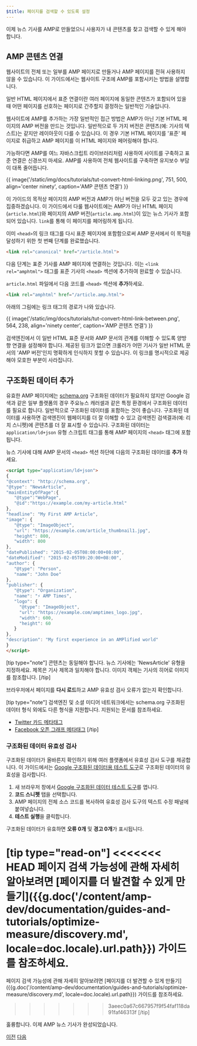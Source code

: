 ```yaml
---
$title: 페이지를 검색할 수 있도록 설정
---
```


이제 뉴스 기사를 AMP로 만들었으니 사용자가 내 콘텐츠를 찾고 검색할 수 있게 해야 합니다.

## AMP 콘텐츠 연결

웹사이트의 전체 또는 일부를 AMP 페이지로 만들거나 AMP 페이지를 전혀 사용하지 않을 수 있습니다.  이 가이드에서는 웹사이트 구조에 AMP를 포함시키는 방법을 설명합니다.

일반 HTML 페이지에서 표준 연결이란 여러 페이지에 동일한 콘텐츠가 포함되어 있을 때 어떤 페이지를 선호하는 페이지로 간주할지 결정하는 일반적인 기술입니다.

웹사이트에 AMP를 추가하는 가장 일반적인 접근 방법은 AMP가 아닌 기본 HTML 페이지의 AMP 버전을 만드는 것입니다.  일반적으로 두 가지 버전은 콘텐츠(예: 기사의 텍스트)는 같지만 레이아웃이 다를 수 있습니다.  이 경우 기본 HTML 페이지를 '표준' 페이지로 취급하고 AMP 페이지를 이 HTML 페이지와 페어링해야 합니다.

가능하다면 AMP를 여느 자바스크립트 라이브러리처럼 사용하여 사이트를 구축하고 표준 연결은 신경쓰지 마세요.  AMP를 사용하여 전체 웹사이트를 구축하면 유지보수 부담이 대폭 줄어듭니다.

{{ image('/static/img/docs/tutorials/tut-convert-html-linking.png', 751, 500, align='center ninety', caption='AMP 콘텐츠 연결') }}

이 가이드의 목적상 페이지의 AMP 버전과 AMP가 아닌 버전을 모두 갖고 있는 경우에 집중하겠습니다.  이 가이드에서 다룰 웹사이트에는 AMP가 아닌 HTML 페이지(`article.html`)와 페이지의 AMP 버전(`article.amp.html`)이 있는 뉴스 기사가 포함되어 있습니다.  `link`를 통해 이 페이지를 페어링하게 됩니다.

이미 `<head>`의 링크 태그를 다시 표준 페이지에 포함함으로써 AMP 문서에서 이 목적을 달성하기 위한 첫 번째 단계를 완료했습니다.

```html
<link rel="canonical" href="/article.html">
```

다음 단계는 표준 기사를 AMP 페이지에 연결하는 것입니다. 이는 `<link rel="amphtml">` 태그를 표준 기사의 `<head>` 섹션에 추가하여 완료할 수 있습니다.

`article.html` 파일에서 다음 코드를 `<head>` 섹션에 **추가**하세요.

```html
<link rel="amphtml" href="/article.amp.html">
```

아래의 그림에는 링크 태그의 경로가 나와 있습니다.

{{ image('/static/img/docs/tutorials/tut-convert-html-link-between.png', 564, 238, align='ninety center', caption='AMP 콘텐츠 연결') }}

검색엔진에서 이 일반 HTML 표준 문서와 AMP 문서의 관계를 이해할 수 있도록 양방향 연결을 설정해야 합니다. 제공된 링크가 없으면 크롤러가 어떤 기사가 일반 HTML 문서의 'AMP 버전'인지 명확하게 인식하지 못할 수 있습니다. 이 링크를 명시적으로 제공해야 모호한 부분이 사라집니다.

## 구조화된 데이터 추가

유효한 AMP 페이지에는 [schema.org](http://schema.org/) 구조화된 데이터가 필요하지 않지만 Google 검색과 같은 일부 플랫폼의 경우 주요뉴스 캐러셀과 같은 특정 환경에서 구조화된 데이터를 필요로 합니다. 일반적으로 구조화된 데이터를 포함하는 것이 좋습니다. 구조화된 데이터를 사용하면 검색엔진이 웹페이지를 더 잘 이해할 수 있고 검색엔진 검색결과(예: 리치 스니펫)에 콘텐츠를 더 잘 표시할 수 있습니다.  구조화된 데이터는 `application/ld+json` 유형 스크립트 태그를 통해 AMP 페이지의 `<head>` 태그에 포함됩니다.

뉴스 기사에 대해 AMP 문서의 `<head>` 섹션 하단에 다음의 구조화된 데이터를 **추가** 하세요.

```html
<script type="application/ld+json">
{
"@context": "http://schema.org",
"@type": "NewsArticle",
"mainEntityOfPage":{
   "@type":"WebPage",
   "@id":"https://example.com/my-article.html"
},
"headline": "My First AMP Article",
"image": {
   "@type": "ImageObject",
   "url": "https://example.com/article_thumbnail1.jpg",
   "height": 800,
   "width": 800
},
"datePublished": "2015-02-05T08:00:00+08:00",
"dateModified": "2015-02-05T09:20:00+08:00",
"author": {
   "@type": "Person",
   "name": "John Doe"
},
"publisher": {
   "@type": "Organization",
   "name": "⚡ AMP Times",
   "logo": {
     "@type": "ImageObject",
     "url": "https://example.com/amptimes_logo.jpg",
     "width": 600,
     "height": 60
   }
},
"description": "My first experience in an AMPlified world"
}
</script>
```


[tip type="note"]
콘텐츠는 동일해야 합니다. 뉴스 기사에는 'NewsArticle' 유형을 지정하세요. 제목은 기사 제목과 일치해야 합니다. 이미지 객체는 기사의 히어로 이미지를 참조합니다.
[/tip]


브라우저에서 페이지를 **다시 로드**하고 AMP 유효성 검사 오류가 없는지 확인합니다.

[tip type="note"]
검색엔진 및 소셜 미디어 네트워크에서는 schema.org 구조화된 데이터 형식 외에도 다른 형식을 지원합니다. 지원되는 문서를 참조하세요.

- [Twitter 카드 메타태그](https://dev.twitter.com/cards/overview)
- [Facebook 오픈 그래프 메타태그](https://developers.facebook.com/docs/sharing/webmasters)
[/tip]

### 구조화된 데이터 유효성 검사

구조화된 데이터가 올바른지 확인하기 위해 여러 플랫폼에서 유효성 검사 도구를 제공합니다.  이 가이드에서는 [Google 구조화된 데이터용 테스트 도구](https://developers.google.com/structured-data/testing-tool/)로 구조화된 데이터의 유효성을 검사합니다.

1.  새 브라우저 창에서 [Google 구조화된 데이터 테스트 도구](https://developers.google.com/structured-data/testing-tool/)를 엽니다.
2.  **코드 스니펫** 탭을 선택합니다.
3.  AMP 페이지의 전체 소스 코드를 복사하여 유효성 검사 도구의 텍스트 수정 패널에 붙여넣습니다.
3.  **테스트 실행**을 클릭합니다.

구조화된 데이터가 유효하면 **오류 0개** 및 **경고 0개**가 표시됩니다.

[tip type="read-on"]
<<<<<<< HEAD
페이지 검색 가능성에 관해 자세히 알아보려면 [페이지를 더 발견할 수 있게 만들기]({{g.doc('/content/amp-dev/documentation/guides-and-tutorials/optimize-measure/discovery.md', locale=doc.locale).url.path}}) 가이드를 참조하세요.
=======
페이지 검색 가능성에 관해 자세히 알아보려면 [페이지를 더 발견할 수 있게 만들기]({{g.doc('/content/amp-dev/documentation/guides-and-tutorials/optimize-measure/discovery.md', locale=doc.locale).url.path}}) 가이드를 참조하세요.
>>>>>>> 3aeec0a67c667957f9f54faf118da91faf46313f
[/tip]

훌륭합니다.  이제 AMP 뉴스 기사가 완성되었습니다.

<div class="prev-next-buttons">
  <a class="button prev-button" href="{{g.doc('/content/amp-dev/documentation/guides-and-tutorials/start/converting/resolving-errors.md', locale=doc.locale).url.path}}"><span class="arrow-prev">이전</span></a>
  <a class="button next-button" href="{{g.doc('/content/amp-dev/documentation/guides-and-tutorials/start/converting/congratulations.md', locale=doc.locale).url.path}}"><span class="arrow-next">다음</span></a>
</div>
